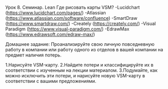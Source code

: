 Урок 8. Семинар. Lean
Где рисовать карты VSM?
-Lucidchart (https://www.lucidchart.com/pages/)
-Atlassian (https://www.atlassian.com/software/confluence)
-SmartDraw (https://www.smartdraw.com/)
-Creately (https://creately.com/)
-Visual Paradigm (https://www.visual-paradigm.com/)
-EdrawMax (https://www.edrawsoft.com/edraw-max/)

Домашнее задание:
Проанализируйте свою личную повседневную работу в компании или работу одного из отделов в вашей компании на предмет наличия потерь.

1.Нарисуйте VSM-карту.
2.Найдите потери и классифицируйте их в соответствии с изученным на лекции материалом.
3.Подумайте, как можно исключить эти потери, и нарисуйте новую VSM-карту в соответствии с вашими предложениями.
